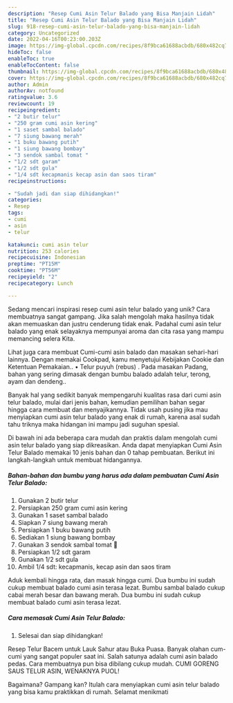 ```yaml
---
description: "Resep Cumi Asin Telur Balado yang Bisa Manjain Lidah"
title: "Resep Cumi Asin Telur Balado yang Bisa Manjain Lidah"
slug: 918-resep-cumi-asin-telur-balado-yang-bisa-manjain-lidah
category: Uncategorized
date: 2022-04-16T00:23:00.203Z
image: https://img-global.cpcdn.com/recipes/8f9bca61688acbdb/680x482cq70/cumi-asin-telur-balado-foto-resep-utama.jpg
hideToc: false
enableToc: true
enableTocContent: false
thumbnail: https://img-global.cpcdn.com/recipes/8f9bca61688acbdb/680x482cq70/cumi-asin-telur-balado-foto-resep-utama.jpg
cover: https://img-global.cpcdn.com/recipes/8f9bca61688acbdb/680x482cq70/cumi-asin-telur-balado-foto-resep-utama.jpg
author: Admin
authorAv: notfound
ratingvalue: 3.6
reviewcount: 19
recipeingredient:
- "2 butir telur"
- "250 gram cumi asin kering"
- "1 saset sambal balado"
- "7 siung bawang merah"
- "1 buku bawang putih"
- "1 siung bawang bombay"
- "3 sendok sambal tomat "
- "1/2 sdt garam"
- "1/2 sdt gula"
- "1/4 sdt kecapmanis kecap asin dan saos tiram"
recipeinstructions:

- "Sudah jadi dan siap dihidangkan!"
categories:
- Resep
tags:
- cumi
- asin
- telur

katakunci: cumi asin telur 
nutrition: 253 calories
recipecuisine: Indonesian
preptime: "PT15M"
cooktime: "PT56M"
recipeyield: "2"
recipecategory: Lunch

---
```





Sedang mencari inspirasi resep cumi asin telur balado yang unik? Cara membuatnya sangat gampang. Jika salah mengolah maka hasilnya tidak akan memuaskan dan justru cenderung tidak enak. Padahal cumi asin telur balado yang enak selayaknya mempunyai aroma dan cita rasa yang mampu memancing selera Kita.





Lihat juga cara membuat Cumi-cumi asin balado dan masakan sehari-hari lainnya. Dengan memakai Cookpad, kamu menyetujui Kebijakan Cookie dan Ketentuan Pemakaian.. • Telur puyuh (rebus) . Pada masakan Padang, bahan yang sering dimasak dengan bumbu balado adalah telur, terong, ayam dan dendeng..

Banyak hal yang sedikit banyak mempengaruhi kualitas rasa dari cumi asin telur balado, mulai dari jenis bahan, kemudian pemilihan bahan segar hingga cara membuat dan menyajikannya. Tidak usah pusing jika mau menyiapkan cumi asin telur balado yang enak di rumah, karena asal sudah tahu triknya maka hidangan ini mampu jadi suguhan spesial.






Di bawah ini ada beberapa cara mudah dan praktis dalam mengolah cumi asin telur balado yang siap dikreasikan. Anda dapat menyiapkan Cumi Asin Telur Balado memakai 10 jenis bahan dan 0 tahap pembuatan. Berikut ini langkah-langkah untuk membuat hidangannya.

<!--inarticleads1-->

##### Bahan-bahan dan bumbu yang harus ada dalam pembuatan Cumi Asin Telur Balado:

1. Gunakan 2 butir telur
1. Persiapkan 250 gram cumi asin kering
1. Gunakan 1 saset sambal balado
1. Siapkan 7 siung bawang merah
1. Persiapkan 1 buku bawang putih
1. Sediakan 1 siung bawang bombay
1. Gunakan 3 sendok sambal tomat 🍅
1. Persiapkan 1/2 sdt garam
1. Gunakan 1/2 sdt gula
1. Ambil 1/4 sdt: kecapmanis, kecap asin dan saos tiram


Aduk kembali hingga rata, dan masak hingga cumi. Dua bumbu ini sudah cukup membuat balado cumi asin terasa lezat. Bumbu sambal balado cukup cabai merah besar dan bawang merah. Dua bumbu ini sudah cukup membuat balado cumi asin terasa lezat. 

<!--inarticleads2-->

##### Cara memasak Cumi Asin Telur Balado:


1. Selesai dan siap dihidangkan!

Resep Telur Bacem untuk Lauk Sahur atau Buka Puasa. Banyak olahan cum-cumi yang sangat populer saat ini. Salah satunya adalah cumi asin balado pedas. Cara membuatnya pun bisa dibilang cukup mudah. CUMI GORENG SAUS TELUR ASIN, WENAKNYA PUOL! 

Bagaimana? Gampang kan? Itulah cara menyiapkan cumi asin telur balado yang bisa kamu praktikkan di rumah. Selamat menikmati
